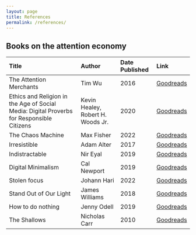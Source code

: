```yaml
---
layout: page
title: References
permalink: /references/
---
```


## Books on the attention economy


| Title                  | Author         | Date Published | Link                                                                             |
|:-----------------------|:---------------|:---------------|:---------------------------------------------------------------------------------|
| The Attention Merchants      | Tim Wu     | 2016           | [Goodreads](https://www.goodreads.com/en/book/show/28503628-the-attention-merchants)           |
| Ethics and Religion in the Age of Social Media: Digital Proverbs for Responsible Citizens      | Kevin Healey, Robert H. Woods Jr.     | 2020           | [Goodreads](https://www.goodreads.com/book/show/50643711-ethics-and-religion-in-the-age-of-social-media)           |
| The Chaos Machine      | Max Fisher     | 2022           | [Goodreads](https://www.goodreads.com/book/show/58950649-the-chaos-machine)           |
| Irresistible           | Adam Alter     | 2017           | [Goodreads](https://www.goodreads.com/book/show/30962055-irresistible)           |
| Indistractable         | Nir Eyal       | 2019           | [Goodreads](https://www.goodreads.com/book/show/44595007-indistractable)         |
| Digital Minimalism     | Cal Newport    | 2019           | [Goodreads](https://www.goodreads.com/book/show/40672036-digital-minimalism)     |
| Stolen focus           | Johann Hari    | 2022           | [Goodreads](https://www.goodreads.com/book/show/57933306-stolen-focus)           |
| Stand Out of Our Light | James Williams | 2018           | [Goodreads](https://www.goodreads.com/book/show/38364667-stand-out-of-our-light) |
| How to do nothing      | Jenny Odell    | 2019           | [Goodreads](https://www.goodreads.com/book/show/42771901-how-to-do-nothing)      |
| The Shallows           | Nicholas Carr  | 2010           | [Goodreads](https://www.goodreads.com/book/show/9778945-the-shallows)            |

